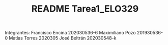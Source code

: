 
<!-- 
Este archivo explica los archivos de que se compone la tarea, cómo compilarlo (si requiere algo especial, como bibliotecas aparte por ejemplo), y cómo ejecutarlo, de tal forma que un usuario que no tenga conocimientos avanzados de programación pueda observar el funcionamiento de su código. De ser necesario, otras cosas pueden ser agregadas para dar completitud a la tarea.
 -->
 
 
 <h1 align="center"><b> README Tarea1_ELO329  </b></h1>
<br>


Integrantes:
Francisco Encina 202030536-6
Maximiliano Pozo 201930536-0
Matías Torres 2020305
José Beltrán 202030548-k


